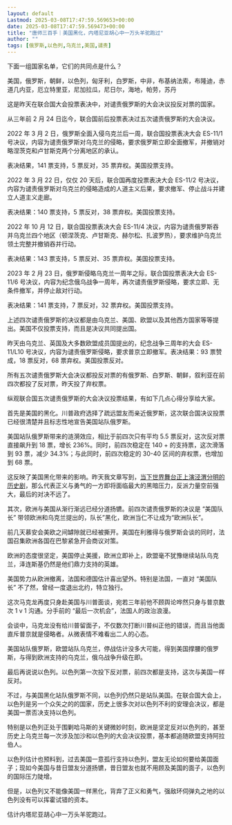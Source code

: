 ```yaml
---
layout: default
Lastmod: 2025-03-08T17:47:59.569653+00:00
date: 2025-03-08T17:47:59.569473+00:00
title: "唐师三百手｜美国黑化，内塔尼亚胡心中一万头羊驼跑过"
author: ""
tags: [俄罗斯,以色列,乌克兰,美国,谴责]
---
```


下面一组国家名单，它们的共同点是什么？

美国，俄罗斯，朝鲜，以色列，匈牙利，白罗斯，中非，布基纳法索，布隆迪，赤道几内亚，厄立特里亚，尼加拉瓜，尼日尔，海地，帕劳，苏丹

这是昨天在联合国大会投票表决中，对谴责俄罗斯的大会决议投反对票的国家。

从三年前 2 月 24 日迄今，联合国前后投票表决过五次谴责俄罗斯的大会决议。

2022 年 3 月 2 日，俄罗斯全面入侵乌克兰后一周，联合国投票表决大会 ES-11/1 号决议，内容为谴责俄罗斯对乌克兰的侵略，要求俄罗斯立即全面撤军，并撤销对略涅茨克和卢甘斯克两个分离地区的承认。

表决结果，141 票支持，5 票反对，35 票弃权。美国投票支持。

2022 年 3 月 22 日，仅仅 20 天后，联合国再度投票表决大会 ES-11/2 号决议，内容为谴责俄罗斯对乌克兰的侵略造成的人道主义后果，要求撤军、停止战斗并建立人道主义走廊。

表决结果：140 票支持，5 票反对，38 票弃权。美国投票支持。

2022 年 10 月 12 日，联合国投票表决大会 ES-11/4 决议，内容为谴责俄罗斯吞并乌克兰四个地区（顿涅茨克、卢甘斯克、赫尔松、扎波罗热），要求维护乌克兰领土完整并撤销吞并行动。

表决结果：143 票支持，5 票反对、35 票弃权。美国投票支持。

2023 年 2 月 23 日，俄罗斯侵略乌克兰一周年之际，联合国投票表决大会 ES-11/6 号决议，内容为纪念俄乌战争一周年，再次谴责俄罗斯侵略，要求立即、无条件撤军，并停止敌对行动。

表决结果：141 票支持，7 票反对，32 票弃权。美国投票支持。

上述四次谴责俄罗斯的决议都是由乌克兰、美国、欧盟以及其他西方国家等等提出。美国不仅投票支持，而且是决议共同提出国。

昨天由乌克兰、英国及大多数欧盟成员国提出的，纪念战争三周年的大会 ES-11/L10 号决议，内容为谴责俄罗斯侵略，要求普京立即撤军。表决结果：93 票赞成，18 票反对，68 票弃权。美国投票反对。

所有五次谴责俄罗斯大会决议都投反对票的有俄罗斯、白罗斯、朝鲜，叙利亚在前四次都投了反对票，昨天投了弃权票。

纵观联合国五次谴责俄罗斯的大会决议投票结果，有如下几点心得分享给大家。

首先是美国的黑化。川普政府选择了疏远盟友而亲近俄罗斯，这次联合国决议投票已经很清楚并且标志性地宣告美国站队俄罗斯。

美国站队俄罗斯带来的涟漪效应，相比于前四次只有平均 5.5 票反对，这次反对票直接飙升到 18 票，增长 236%。同时，前四次稳定在 140 + 的支持票，这次滑落到 93 票，减少 34.3%；与此同时，前四次稳定的 30-40 区间的弃权票，也增加到 68 票。

这反映了美国黑化带来的影响。昨天我文章写到，[当下世界舞台正上演泾渭分明的历史剧](https://mp.weixin.qq.com/s?__biz=MzUyNTQ0NjE1NA==&mid=2247488626&idx=1&sn=d17ca4188b5a8cdb02ea994e723308ba&scene=21#wechat_redirect)，那么代表正义与勇气的一方即将面临最大的黑暗压力，反派力量空前强大，最后的对决不远了。

其次，欧洲与美国从渐行渐远已经分道扬镳。前四次谴责俄罗斯的决议是 “美国队长” 带领欧洲和乌克兰提出的，队长”黑化，欧洲当仁不让成为“欧洲队长”。

前几天慕安会美欧之间罅隙就已经被撕开。美国在利雅得与俄罗斯会谈的同时，法国召集欧洲各国在巴黎紧急开会商议对策。

欧洲的态度很坚定，美国停止美援，欧洲立即补上，欧盟毫不犹豫继续站队乌克兰，泽连斯基仍然是他们鼎力支持的英雄。

美国势力从欧洲撤离，法国和德国估计喜出望外。特别是法国，一直对 “美国队长” 不了然，曾经一度退出北约，特立独行。

这次马克龙再度只身赴美国与川普面谈，宛若三年前他不顾舆论哗然只身与普京数次 1 v 1 沟通。分手前的 “最后一次机会”，法国人的政治浪漫。

会谈中，马克龙没有给川普留面子，不仅数次打断川普纠正他的错误，而且当他面直斥普京就是侵略者。从微表情不难看出二人的心态。

美国站队俄罗斯，欧盟站队乌克兰，停战估计没多大可能，得到美国撑腰的俄罗斯，与得到欧洲支持的乌克兰，俄乌战争升级在即。

最后再说说以色列。以色列第一次投下反对票，前四次都是支持，这次与美国一样反对。

不过，与美国黑化站队俄罗斯不同，以色列仍然只是站队美国。在联合国大会上，以色列是另一个众矢之的的国家，历史上很多次对以色列不利的安理会决议，都是美国一票否决支持以色列。

特别是以色列正处于围剿哈马斯的关键微妙时刻，欧洲是坚定反对以色列的，甚至历史上乌克兰每一次涉及加沙和以色列的大会决议投票，基本都追随欧盟支持阿拉伯人。

以色列估计也预料到，过去美国一意孤行支持以色列，盟友无论如何要给美国面子；现如今美国与昔日盟友分道扬镳，昔日盟友也就不用顾及美国的面子，以色列的国际压力陡增。

但是，以色列又不能像美国一样黑化，背弃了正义和勇气，强敌环伺弹丸之地的以色列没有可以挥霍试错的资本。

估计内塔尼亚胡心中一万头羊驼跑过。

